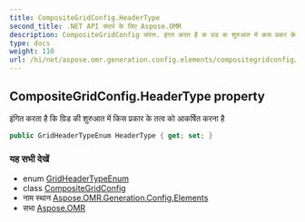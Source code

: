 ```yaml
---
title: CompositeGridConfig.HeaderType
second_title: .NET API संदर्भ के लिए Aspose.OMR
description: CompositeGridConfig संपत्त. इंगत करत है क ग्रड क शुरुआत में कस प्रकर के तत्व क आकर्षत करन है
type: docs
weight: 110
url: /hi/net/aspose.omr.generation.config.elements/compositegridconfig/headertype/
---
```

## CompositeGridConfig.HeaderType property

इंगित करता है कि ग्रिड की शुरुआत में किस प्रकार के तत्व को आकर्षित करना है

```csharp
public GridHeaderTypeEnum HeaderType { get; set; }
```

### यह सभी देखें

* enum [GridHeaderTypeEnum](../../../aspose.omr.generation.config.enums/gridheadertypeenum/)
* class [CompositeGridConfig](../)
* नाम स्थान [Aspose.OMR.Generation.Config.Elements](../../compositegridconfig/)
* सभा [Aspose.OMR](../../../)


